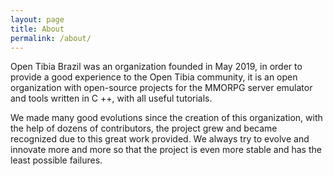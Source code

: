 ```yaml
---
layout: page
title: About
permalink: /about/
---
```


Open Tibia Brazil was an organization founded in May 2019, in order to provide a good experience to the Open Tibia community, it is an open organization with open-source projects for the MMORPG server emulator and tools written in C ++, with all useful tutorials.

We made many good evolutions since the creation of this organization, with the help of dozens of contributors, the project grew and became recognized due to this great work provided.
We always try to evolve and innovate more and more so that the project is even more stable and has the least possible failures.
